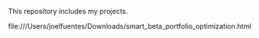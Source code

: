 This repository includes my projects.

file:///Users/joelfuentes/Downloads/smart_beta_portfolio_optimization.html


